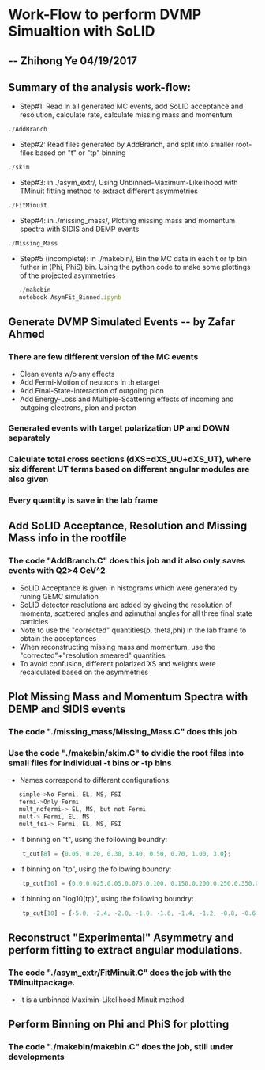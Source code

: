 # Work-Flow to perform DVMP Simualtion with SoLID
## -- Zhihong Ye 04/19/2017

## Summary of the analysis work-flow:
 * Step#1: Read in all generated MC events, add SoLID acceptance and resolution, calculate rate, calculate missing mass and momentum
```js
./AddBranch
```
 * Step#2: Read files generated by AddBranch, and split into smaller root-files based on "t" or "tp" binning
```js
./skim
```
 * Step#3: in ./asym_extr/, Using Unbinned-Maximum-Likelihood with TMinuit fitting method to extract different asymmetries
```js
./FitMinuit
```
 * Step#4: in ./missing_mass/, Plotting missing mass and momentum spectra with SIDIS and DEMP events
```js
./Missing_Mass
```
 * Step#5 (incomplete): in ./makebin/, Bin the MC data in each t or tp bin futher in (Phi, PhiS) bin. Using the python code to make some plottings of the projected asymmetries
 ```js
    ./makebin
    notebook AsymFit_Binned.ipynb
 ```

## Generate DVMP Simulated Events -- by Zafar Ahmed
### There are few different version of the MC events

  * Clean events w/o any effects
  * Add Fermi-Motion of neutrons in th etarget
  * Add Final-State-Interaction of outgoing pion
  * Add Energy-Loss and Multiple-Scattering effects of incoming and outgoing electrons, pion and proton

### Generated events with target polarization UP and DOWN separately
### Calculate total cross sections (dXS=dXS_UU+dXS_UT), where six different UT terms based on different angular modules are also given
### Every quantity is save in the lab frame


## Add SoLID Acceptance, Resolution and Missing Mass info in the rootfile
### The code "AddBranch.C" does this job and it also only saves events with Q2>4 GeV^2

 * SoLID Acceptance is given in histograms which were generated by runing GEMC simulation
 * SoLID detector resolutions are added by giveing the resolution of momenta, scattered angles and azimuthal angles for all three final state particles
 * Note to use the "corrected" quantities(p, theta,phi) in the lab frame to obtain the acceptances
 * When reconstructing missing mass and momentum, use the "corrected"+"resolution smeared" quantities
 * To avoid confusion, different polarized XS and weights were recalculated based on the asymmetries

## Plot Missing Mass and Momentum Spectra with DEMP and SIDIS events
### The code "./missing_mass/Missing_Mass.C" does this job

### Use the code "./makebin/skim.C" to dvidie the root files into small files for individual -t bins or -tp bins
 * Names correspond to different configurations:
 ```js
    simple->No Fermi, EL, MS, FSI
    fermi->Only Fermi
    mult_nofermi-> EL, MS, but not Fermi
    mult-> Fermi, EL, MS
    mult_fsi-> Fermi, EL, MS, FSI
 ```
 * If binning on "t", using the following boundry:
```js
    t_cut[8] = {0.05, 0.20, 0.30, 0.40, 0.50, 0.70, 1.00, 3.0};
```
 * If binning on "tp", using the following boundry:
```js
    tp_cut[10] = {0.0,0.025,0.05,0.075,0.100, 0.150,0.200,0.250,0.350,0.7};
```
 * If binning on "log10(tp)", using the following boundry:
```js
    tp_cut[10] = {-5.0, -2.4, -2.0, -1.8, -1.6, -1.4, -1.2, -0.8, -0.6, -0.2};
```

## Reconstruct "Experimental" Asymmetry and perform fitting to extract angular modulations.
### The code "./asym_extr/FitMinuit.C" does the job with the TMinuitpackage.
 * It is a unbinned Maximin-Likelihood Minuit method
 
## Perform Binning on Phi and PhiS for plotting
### The code "./makebin/makebin.C" does the job, still under developments
